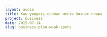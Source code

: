 ```yaml
---
layout: audio
title: Как увидеть слабые места бизнес-плана
project: business
date: 2015-07-14
slug: business-plan-weak-spots
---
```


